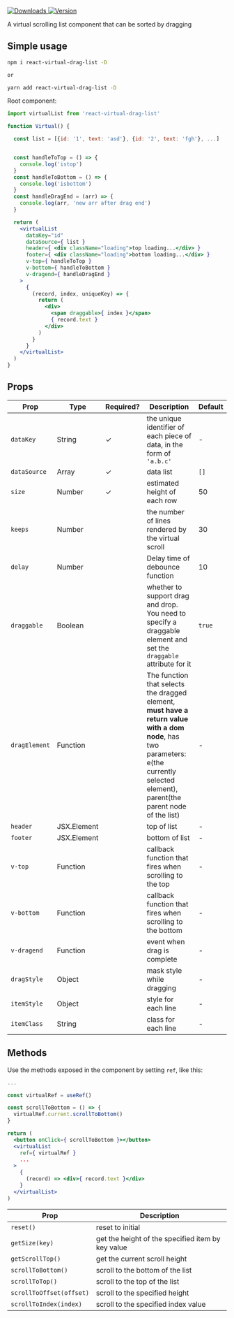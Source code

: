 <p>
  <a href="https://npm-stat.com/charts.html?package=react-virtual-drag-list">
    <img alt="Downloads" src="https://img.shields.io/npm/dm/react-virtual-drag-list.svg">
  </a>
  <a href="https://www.npmjs.com/package/react-virtual-drag-list">
    <img alt="Version" src="https://img.shields.io/npm/v/react-virtual-drag-list.svg"/>
  </a>
</p>

A virtual scrolling list component that can be sorted by dragging



## Simple usage

```bash
npm i react-virtual-drag-list -D

or

yarn add react-virtual-drag-list -D
```

Root component:
```jsx
import virtualList from 'react-virtual-drag-list'

function Virtual() {

  const list = [{id: '1', text: 'asd'}, {id: '2', text: 'fgh'}, ...]


  const handleToTop = () => {
    console.log('istop')
  }
  const handleToBottom = () => {
    console.log('isbottom')
  }
  const handleDragEnd = (arr) => {
    console.log(arr, 'new arr after drag end')
  }

  return (
    <virtualList
      dataKey="id"
      dataSource={ list }
      header={ <div className="loading">top loading...</div> }
      footer={ <div className="loading">bottom loading...</div> }
      v-top={ handleToTop }
      v-bottom={ handleToBottom }
      v-dragend={ handleDragEnd }
    >
      {
        (record, index, uniqueKey) => {
          return (
            <div>
              <span draggable>{ index }</span>
              { record.text }
            </div>
          )
        }
      }
    </virtualList>
  )
}
```

## Props

|     **Prop**    |  **Type**  | **Required?** | **Description**  |    **Default**   |
|-----------------|------------|------------|------------------|------------------|
| `dataKey`       | String     |   ✓   | the unique identifier of each piece of data, in the form of `'a.b.c'` | - |
| `dataSource`    | Array      |   ✓   | data list            | `[]` |
| `size`          | Number     |   ✓   | estimated height of each row  | 50 |
| `keeps`         | Number     |       | the number of lines rendered by the virtual scroll  | 30 |
| `delay`         | Number     |       | Delay time of debounce function  | 10 |
| `draggable`     | Boolean    |       | whether to support drag and drop. You need to specify a draggable element and set the `draggable` attribute for it  | `true` |
| `dragElement`   | Function   |       | The function that selects the dragged element, **must have a return value with a dom node**, has two parameters: e(the currently selected element), parent(the parent node of the list)   | - |
| `header`        | JSX.Element|       | top of list            | - |
| `footer`        | JSX.Element|       | bottom of list            | - |
| `v-top`         | Function   |       | callback function that fires when scrolling to the top  | - |
| `v-bottom`      | Function   |       | callback function that fires when scrolling to the bottom  | - |
| `v-dragend`     | Function   |       | event when drag is complete  | - |
| `dragStyle`     | Object     |       | mask style while dragging  | - |
| `itemStyle`     | Object     |       | style for each line  | - |
| `itemClass`     | String     |       | class for each line  | - |

## Methods
Use the methods exposed in the component by setting `ref`, like this:
```jsx
...

const virtualRef = useRef()

const scrollToBottom = () => {
  virtualRef.current.scrollToBottom()
}

return (
  <button onClick={ scrollToBottom }></button>
  <virtualList
    ref={ virtualRef }
    ...
  >
    {
      (record) => <div>{ record.text }</div>
    }
  </virtualList>
)
```

|     **Prop**     | **Description** |
|------------------|-----------------|
| `reset()`  | reset to initial |
| `getSize(key)` | get the height of the specified item by key value  |
| `getScrollTop()` | get the current scroll height  |
| `scrollToBottom()` | scroll to the bottom of the list  |
| `scrollToTop()` | scroll to the top of the list  |
| `scrollToOffset(offset)` | scroll to the specified height  |
| `scrollToIndex(index)` | scroll to the specified index value  |

